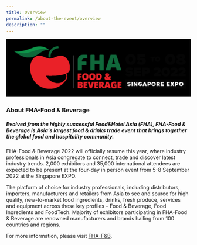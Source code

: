```yaml
---
title: Overview
permalink: /about-the-event/overview
description: ""
---
```

![](/images/fha-logo.png)

### About FHA-Food & Beverage

##### *Evolved from the highly successful Food&Hotel Asia (FHA), FHA-Food & Beverage is Asia's largest food & drinks trade event that brings together the global food and hospitality community.*

FHA-Food & Beverage 2022 will officially resume this year, where industry professionals in Asia congregate to connect, trade and discover latest industry trends. 2,000 exhibitors and 35,000 international attendees are expected to be present at the four-day in person event from 5-8 September 2022 at the Singapore EXPO.

The platform of choice for industry professionals,
including distributors, importers, manufacturers
and retailers from Asia to see and source for high
quality, new-to-market food ingredients, drinks,
fresh produce, services and equipment across
these key profiles – Food & Beverage, Food
Ingredients and FoodTech. Majority of exhibitors
participating in FHA-Food & Beverage are
renowned manufacturers and brands hailing from
100 countries and regions. 

For more information,
please visit [FHA-F&B](https://www.fhafnb.com/).

